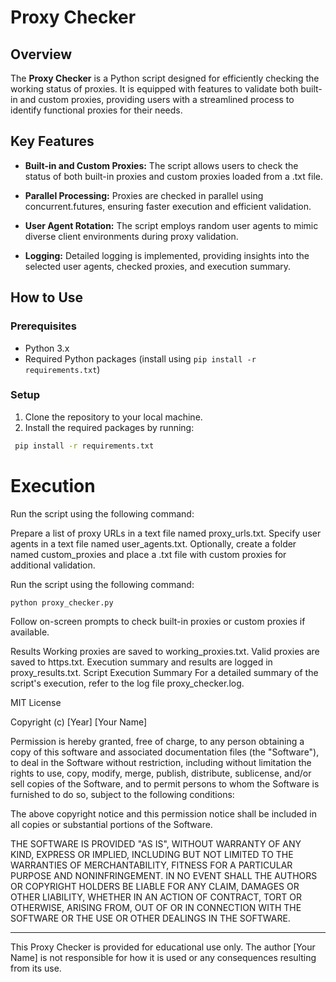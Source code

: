 # Proxy Checker

## Overview

The **Proxy Checker** is a Python script designed for efficiently checking the working status of proxies. It is equipped with features to validate both built-in and custom proxies, providing users with a streamlined process to identify functional proxies for their needs.

## Key Features

- **Built-in and Custom Proxies:** The script allows users to check the status of both built-in proxies and custom proxies loaded from a .txt file.
  
- **Parallel Processing:** Proxies are checked in parallel using concurrent.futures, ensuring faster execution and efficient validation.

- **User Agent Rotation:** The script employs random user agents to mimic diverse client environments during proxy validation.

- **Logging:** Detailed logging is implemented, providing insights into the selected user agents, checked proxies, and execution summary.

## How to Use

### Prerequisites

- Python 3.x
- Required Python packages (install using `pip install -r requirements.txt`)

### Setup

1. Clone the repository to your local machine.
2. Install the required packages by running:
  ```bash
   pip install -r requirements.txt
   ```

# Execution
Run the script using the following command:

Prepare a list of proxy URLs in a text file named proxy_urls.txt.
Specify user agents in a text file named user_agents.txt.
Optionally, create a folder named custom_proxies and place a .txt file with custom proxies for additional validation.

Run the script using the following command:

```bash
python proxy_checker.py
```
Follow on-screen prompts to check built-in proxies or custom proxies if available.

Results
Working proxies are saved to working_proxies.txt.
Valid proxies are saved to https.txt.
Execution summary and results are logged in proxy_results.txt.
Script Execution Summary
For a detailed summary of the script's execution, refer to the log file proxy_checker.log.

MIT License

Copyright (c) [Year] [Your Name]

Permission is hereby granted, free of charge, to any person obtaining a copy
of this software and associated documentation files (the "Software"), to deal
in the Software without restriction, including without limitation the rights
to use, copy, modify, merge, publish, distribute, sublicense, and/or sell
copies of the Software, and to permit persons to whom the Software is
furnished to do so, subject to the following conditions:

The above copyright notice and this permission notice shall be included in all
copies or substantial portions of the Software.

THE SOFTWARE IS PROVIDED "AS IS", WITHOUT WARRANTY OF ANY KIND, EXPRESS OR
IMPLIED, INCLUDING BUT NOT LIMITED TO THE WARRANTIES OF MERCHANTABILITY,
FITNESS FOR A PARTICULAR PURPOSE AND NONINFRINGEMENT. IN NO EVENT SHALL THE
AUTHORS OR COPYRIGHT HOLDERS BE LIABLE FOR ANY CLAIM, DAMAGES OR OTHER
LIABILITY, WHETHER IN AN ACTION OF CONTRACT, TORT OR OTHERWISE, ARISING FROM,
OUT OF OR IN CONNECTION WITH THE SOFTWARE OR THE USE OR OTHER DEALINGS IN THE
SOFTWARE.

---

This Proxy Checker is provided for educational use only. The author [Your Name] is not responsible for how it is used or any consequences resulting from its use.


